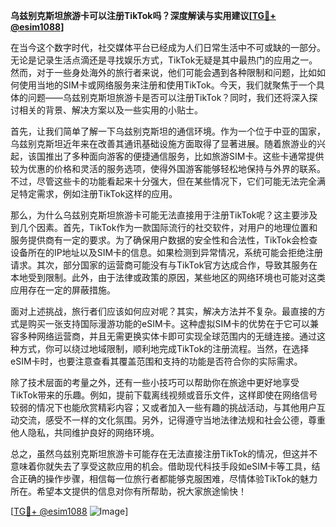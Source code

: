 **乌兹别克斯坦旅游卡可以注册TikTok吗？深度解读与实用建议[[TG💪+ @esim1088](https://t.me/s/esim1088)]**

在当今这个数字时代，社交媒体平台已经成为人们日常生活中不可或缺的一部分。无论是记录生活点滴还是寻找娱乐方式，TikTok无疑是其中最热门的应用之一。然而，对于一些身处海外的旅行者来说，他们可能会遇到各种限制和问题，比如如何使用当地的SIM卡或网络服务来注册和使用TikTok。今天，我们就聚焦于一个具体的问题——乌兹别克斯坦旅游卡是否可以注册TikTok？同时，我们还将深入探讨相关的背景、解决方案以及一些实用的小贴士。

首先，让我们简单了解一下乌兹别克斯坦的通信环境。作为一个位于中亚的国家，乌兹别克斯坦近年来在改善其通讯基础设施方面取得了显著进展。随着旅游业的兴起，该国推出了多种面向游客的便捷通信服务，比如旅游SIM卡。这些卡通常提供较为优惠的价格和灵活的服务选项，使得外国游客能够轻松地保持与外界的联系。不过，尽管这些卡的功能看起来十分强大，但在某些情况下，它们可能无法完全满足特定需求，例如注册TikTok这样的应用。

那么，为什么乌兹别克斯坦旅游卡可能无法直接用于注册TikTok呢？这主要涉及到几个因素。首先，TikTok作为一款国际流行的社交软件，对用户的地理位置和服务提供商有一定的要求。为了确保用户数据的安全性和合法性，TikTok会检查设备所在的IP地址以及SIM卡的信息。如果检测到异常情况，系统可能会拒绝注册请求。其次，部分国家的运营商可能没有与TikTok官方达成合作，导致其服务在本地受到限制。此外，由于法律或政策的原因，某些地区的网络环境也可能对这类应用存在一定的屏蔽措施。

面对上述挑战，旅行者们应该如何应对呢？其实，解决方法并不复杂。最直接的方式是购买一张支持国际漫游功能的eSIM卡。这种虚拟SIM卡的优势在于它可以兼容多种网络运营商，并且无需更换实体卡即可实现全球范围内的无缝连接。通过这种方式，你可以绕过地域限制，顺利地完成TikTok的注册流程。当然，在选择eSIM卡时，也要注意查看其覆盖范围和支持的功能是否符合你的实际需求。

除了技术层面的考量之外，还有一些小技巧可以帮助你在旅途中更好地享受TikTok带来的乐趣。例如，提前下载离线视频或音乐文件，这样即使在网络信号较弱的情况下也能欣赏精彩内容；又或者加入一些有趣的挑战活动，与其他用户互动交流，感受不一样的文化氛围。另外，记得遵守当地法律法规和社会公德，尊重他人隐私，共同维护良好的网络环境。

总之，虽然乌兹别克斯坦旅游卡可能存在无法直接注册TikTok的情况，但这并不意味着你就失去了享受这款应用的机会。借助现代科技手段如eSIM卡等工具，结合正确的操作步骤，相信每一位旅行者都能够克服困难，尽情体验TikTok的魅力所在。希望本文提供的信息对你有所帮助，祝大家旅途愉快！

[[TG💪+ @esim1088](https://t.me/s/esim1088) ![Image](https://i.postimg.cc/4NQfJmqS/Snipaste-2025-05-13-00-14-12.png)]